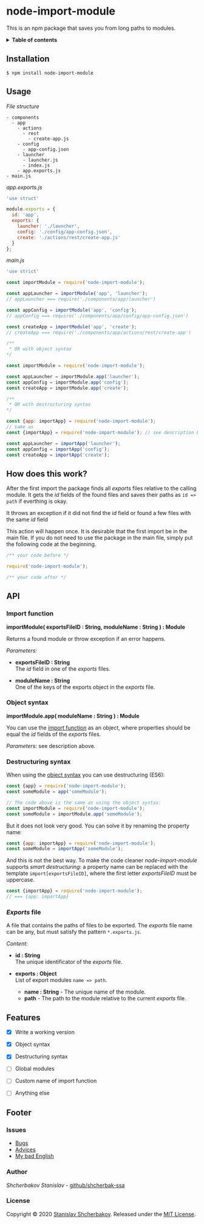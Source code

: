 # node-import-module #

This is an npm package that saves you from long paths to modules.

<details>
<summary><strong>Table of contents</strong></summary>

 - [Installation](#installation)
 - [Usage](#usage)
 - [How does this work?](#how-does-this-work)
 - [API](#api)
   * [Import funtions](#import-function)
   * [Object syntax](#object-syntax)
   * [Restructuring syntax](#restructuring-syntax)
   * [Exports file](#exports-file)
 - [Features](#features)
 - [Footer](#footer)
   * [Issues](#issues)
   * [Author](#author)
   * [License](#license) 

</details>

## Installation ##

```
$ npm install node-import-module
```

## Usage ##

*File structure*

```
- components
  - app
    - actions
      - rest
        - create-app.js
    - config
      - app-config.json
    - launcher
      - launcher.js
      - index.js
    - app.exports.js
- main.js
```

*app.exports.js*

```javascript
'use struct'

module.exports = {
  id: 'app',
  exports: {
    launcher: './launcher',
    config: './config/app-config.json',
    create: './actions/rest/create-app.js'
  }
};
```

*main.js*

```javascript
'use strict'

const importModule = require('node-import-module');

const appLauncher = importModule('app', 'launcher');
// appLauncher === require('./components/app/launcher')

const appConfig = importModule('app', 'config');
// appConfig === require('./components/app/config/app-config.json')

const createApp = importModule('app', 'create');
// createApp === require('./components/app/actions/rest/create-app')

/**
 * OR with object syntax
*/

const importModule = require('node-import-module');

const appLauncher = importModule.app('launcher');
const appConfig = importModule.app('config');
const createApp = importModule.app('create');

/**
 * OR with destructuring syntax
*/

const {app: importApp} = require('node-import-module');
// same as
const {importApp} = require('node-import-module'); // see description below

const appLauncher = importApp('launcher');
const appConfig = importApp('config');
const createApp = importApp('create');
```

## How does this work? ##

After the first import the package finds all *exports* files relative to the calling module.
It gets the *id* fields of the found files and saves their paths as `id => path` if everthing is okay.

It throws an exception if it did not find the *id* field or found a few files with the same *id* field

This action will happen once.
It is desirable that the first import be in the main file.
If you do not need to use the package in the main file,
simply put the following code at the beginning.

```javascript
/** your code before */

require('node-import-module');

/** your code after */
```

## API ##

### Import function ###

**importModule( exportsFileID : String, moduleName : String ) : Module**

Returns a found module or throw exception if an error happens.

*Parameters:*

 - **exportsFileID : String**<br>
   The *id* field in one of the *exports* files.

 - **moduleName : String**<br>
   One of the keys of the exports object in the *exports* file.

### Object syntax ###

**importModule.app( moduleName : String ) : Module**

You can use the [import function](#import-function) as an object,
where properties should be equal the *id* fields of the *exports* files.

*Parameters:* see description above.

### Destructuring syntax ###

When using the [object syntax](#object-syntax) you can use destructuring (ES6):

```javascript
const {app} = require('node-import-module');
const someModule = app('someModule');

// The code above is the same as using the object syntax:
const importModule = require('node-import-module');
const someModule = importModule.app('someModule');
```

But it does not look very good. You can solve it by renaming the property name:

```javascript
const {app: importApp} = require('node-import-module');
const someModule = importApp('someModule');
```

And this is not the best way. To make the code cleaner *node-import-module* supports *smart destructuring*:
a property name can be replaced with the template `import[exportsFileID]`,
where the first letter *exportsFileID* must be uppercase.

```javascript
const {importApp} = require('node-import-module');
// === {app: importApp}
```

### *Exports* file ###

A file that contains the paths of files to be exported.
The *exports* file name can be any, but must satisfy the pattern `*.exports.js`.

*Content:*

 - **id : String**<br>
   The unique identificator of the *exports* file.

 - **exports : Object**<br>
   List of export modules `name => path`.

   * **name : String** - The unique name of the module.
   * **path** - The path to the module relative to the current *exports* file.

## Features ##

 - [x] Write a working version
 - [x] Object syntax
 - [x] Destructuring syntax
 - [ ] Global modules
 - [ ] Custom name of import function
 - [ ] Anything else


## Footer ##

### Issues ###

 - [Bugs](https://github.com/shcherbak-ssa/node-import-module/issues)
 - [Advices](https://github.com/shcherbak-ssa/node-import-module/issues)
 - [My bad English](https://github.com/shcherbak-ssa/node-import-module/issues/1)

### Author ###

*Shcherbakov Stanislav* - [github/shcherbak-ssa](https://github.com/shcherbak-ssa)

### License ###

Copyright &copy; 2020 [Stanislav Shcherbakov](https://github.com/shcherbak-ssa).
Released under the [MIT License](LICENSE).